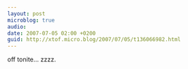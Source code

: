```yaml
---
layout: post
microblog: true
audio: 
date: 2007-07-05 02:00 +0200
guid: http://xtof.micro.blog/2007/07/05/t136066982.html
---
```

off tonite... zzzz.
